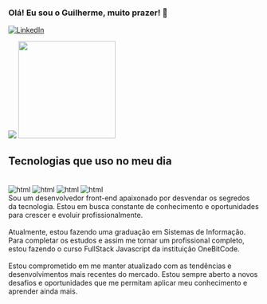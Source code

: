 ### Olá! Eu sou o Guilherme, muito prazer! 👋

[![LinkedIn](https://img.shields.io/badge/LinkedIn-0077B5?style=for-the-badge&logo=linkedin&logoColor=white)](https://www.linkedin.com/in/gu1d3v/)

<div>
<img src="https://github-readme-stats.vercel.app/api?username=d3vgui&show_icons=true&theme=dracula"/>
<img height="195px" src="https://github-readme-stats.vercel.app/api/top-langs/?username=d3vgui&layout=compact&theme=dracula"/>
</div>

## Tecnologias que uso no meu dia

<div style="display: inline-block"><br/>
  <img align="center" alt="html" src="https://img.shields.io/badge/HTML5-E34F26?style=for-the-badge&logo=html5&logoColor=white"/>
  <img align="center" alt="html" src="https://img.shields.io/badge/CSS3-1572B6?style=for-the-badge&logo=css3&logoColor=white"/>
  <img align="center" alt="html" src="https://img.shields.io/badge/JavaScript-F7DF1E?style=for-the-badge&logo=javascript&logoColor=black"/>
  <img align="center" alt="html" src="https://img.shields.io/badge/Figma-F24E1E?style=for-the-badge&logo=figma&logoColor=white"/>
</div>
</br>
 Sou um desenvolvedor front-end apaixonado por desvendar os segredos da tecnologia. Estou em busca constante de conhecimento e oportunidades para crescer e evoluir profissionalmente.
 </br>
 </br>
Atualmente, estou fazendo uma graduação em Sistemas de Informação. Para completar os estudos e assim me tornar um profissional completo, estou fazendo o curso FullStack Javascript da instituição OneBitCode.
</br>
</br>
Estou comprometido em me manter atualizado com as tendências e desenvolvimentos mais recentes do mercado. Estou sempre aberto a novos desafios e oportunidades que me permitam aplicar meu conhecimento e aprender ainda mais.

